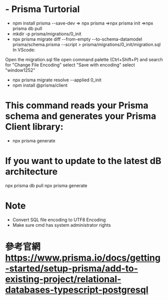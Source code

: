 # - Prisma Turtorial
- npm install prisma --save-dev => npx prisma =>npx prisma init =>npx prisma db pull
- mkdir -p prisma/migrations/0_init
- npx prisma migrate diff --from-empty --to-schema-datamodel prisma/schema.prisma --script > prisma/migrations/0_init/migration.sql
In VScode:

Open the migration.sql file
open command palette (Ctrl+Shift+P) and search for "Change File Encoding"
select "Save with encoding"
select "window1252"



- npx prisma migrate resolve --applied 0_init
- npm install @prisma/client
# This command reads your Prisma schema and generates your Prisma Client library:
- npx prisma generate 



# If you want to update to the latest dB architecture
npx prisma db pull
npx prisma generate 



# Note 
- Convert SQL file encoding to UTF8 Encoding
- Make sure cmd has system administrator rights


# 參考官網 https://www.prisma.io/docs/getting-started/setup-prisma/add-to-existing-project/relational-databases-typescript-postgresql




